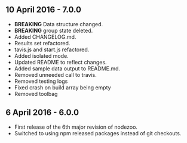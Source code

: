 ## 10 April 2016 - 7.0.0

* **BREAKING** Data structure changed.
* **BREAKING** group state deleted.
* Added CHANGELOG.md.
* Results set refactored.
* tavis.js and start.js refactored.
* Added isolated mode.
* Updated README to reflect changes.
* Added sample data output to README.md.
* Removed unneeded call to travis.
* Removed testing logs
* Fixed crash on build array being empty
* Removed toolbag

## 6 April 2016 - 6.0.0

* First release of the 6th major revision of nodezoo.
* Switched to using npm released packages instead of git checkouts.
